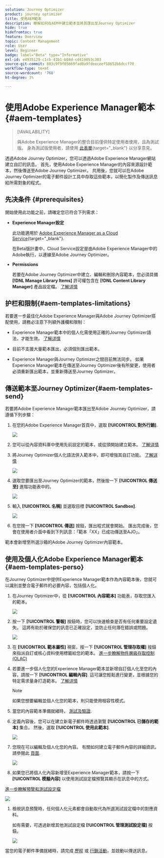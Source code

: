 ```yaml
---
solution: Journey Optimizer
product: journey optimizer
title: 使用AEM範本
description: 瞭解如何在AEM中建立範本並將其匯出至Journey Optimizer
hide: true
hidefromtoc: true
feature: Overview
topic: Content Management
role: User
level: Beginner
badge: label="Beta" type="Informative"
exl-id: e4935129-c1cb-41b1-b84d-cd419053c303
source-git-commit: 803c9f9f05669fad0a9fdeeceef58652b6dccf70
workflow-type: tm+mt
source-wordcount: '768'
ht-degree: 3%

---
```


# 使用Adobe Experience Manager範本 {#aem-templates}

>[!AVAILABILITY]
>
>與Adobe Experience Manager的整合目前僅供特定使用者使用，且為測試版。
> 身為測試版使用者，請使用 [此表單](https://forms.office.com/pages/responsepage.aspx?id=Wht7-jR7h0OUrtLBeN7O4Wf0cbVTQ3tCpW_unE-w8-JUN1FaNlAzNkhPSUdaSkJXVFRCNTRJNVRFSy4u){target="_blank"} 以分享意見。

透過Adobe Journey Optimizer，您可以透過Adobe Experience Manager網站建立自訂的訊息。 首先，使用Adobe Experience Manager的內容來源設計範本，然後傳送至Adobe Journey Optimizer。 共用後，您就可以在Adobe Journey Optimizer的電子郵件設計工具中存取這些範本，以簡化製作及傳送訊息給所需對象的程式。

## 先决条件 {#prerequisites}

開始使用此功能之前，請確定您已符合下列需求：

* **Experience Manager設定**

   此功能適用於 [Adobe Experience Manager as a Cloud Service](https://experienceleague.adobe.com/docs/experience-manager-cloud-service/content/overview/introduction.html){target="_blank"}.

   在Beta版計畫中，Cloud Service設定是由Adobe Experience Manager中的Adobe執行，以連線至Adobe Journey Optimizer。

* **Permissions**

   若要在Adobe Journey Optimizer中建立、編輯和刪除內容範本，您必須具備 **[!DNL Manage Library Items]** 許可權包含在 **[!DNL Content Library Manager]** 產品設定檔。 [了解详情](../administration/ootb-product-profiles.md#content-library-manager)

## 护栏和限制{#aem-templates-limitations}

若要進一步最佳化Adobe Experience Manager與Adobe Journey Optimizer搭配使用，請務必注意下列額外護欄和限制：

* Experience Manager範本中的個人化需使用正確的Journey Optimizer語法，才能生效。 [了解详情](../personalization/personalization-syntax.md)

* 目前不支援大量範本匯出，必須個別匯出範本。

* Experience Manager與Journey Optimizer之間目前無法同步。 如果Experience Manager範本在傳送至Journey Optimizer後有所變更，使用者必須重新匯出範本，並重新傳送至Journey Optimizer。

## 傳送範本至Journey Optimizer{#aem-templates-send}

若要將Adobe Experience Manager範本匯出至Adobe Journey Optimizer，請遵循下列步驟：

1. 在您的Adobe Experience Manager首頁中，選取 **[!UICONTROL 對外行銷]**.

   ![](assets/aem-outbound-menu.png)

1. 您可以從內容資料庫中使用先前設定的範本，或從頭開始建立範本。 [了解详情](https://experienceleague.adobe.com/docs/experience-manager-65/authoring/authoring/managing-pages.html?lang=en#creating-a-new-page)

1. 將Journey Optimizer個人化語法併入範本中，即可增強其自訂功能。 [了解详情](../personalization/personalization-syntax.md)

   ![](assets/aem_ajo_4.png)

1. 選取您要匯出至Journey Optimizer的範本，然後按一下 **[!UICONTROL 傳送至]** 進階功能表中的。

   ![](assets/aem-advanced-menu.png)

1. 輸入 **[!UICONTROL 名稱]** 並選取目標 **[!UICONTROL Sandbox]**.

   ![](assets/aem-send-template-settings.png)

1. 在您按一下 **[!UICONTROL 傳送]** 按鈕，匯出程式就會開始。 匯出完成後，您會在使用者介面中看到下列訊息：「範本「XX」已成功傳送至AJO」。

範本會新增至所選沙箱的Adobe Journey Optimizer內容範本。

## 使用及個人化Adobe Experience Manager範本{#aem-templates-perso}

在Journey Optimizer中提供Experience Manager範本作為內容範本後，您就可以識別並整合電子郵件的必要內容，包括個人化。

1. 在Journey Optimizer中，從 **[!UICONTROL 內容範本]** 功能表，存取您匯入的範本。

   ![](assets/aem_ajo_1.png)

1. 按一下 **[!UICONTROL 警報]** 按鈕時，您可以快速檢查是否有任何重要設定遺失。 這將有助於確保您的訊息已正確設定，並防止任何潛在錯誤或問題。

   ![](assets/aem_ajo_2.png)

1. 在 **[!UICONTROL 範本屬性]** 視窗，按一下 **[!UICONTROL 管理存取權]** 按鈕來指派自訂或核心資料使用標籤給您的範本。 [進一步瞭解物件層級存取控制(OLAC)](../administration/object-based-access.md)

1. 若要進一步個人化您的Experience Manager範本並新增自訂個人化至您的內容，請按一下 **[!UICONTROL 編輯內容]**. 這可讓您輕鬆進行變更，並根據您的特定需求量身打造範本。 [了解详情](get-started-email-design.md)

   >[!NOTE]
   >
   > 如果您想要編輯並個人化您的範本，則只能使用相容性模式。

1. 當您的內容範本準備就緒時， [測試及驗證](content-templates.md#test-template).

1. 定義內容後，您可以在建立新電子郵件時透過瀏覽 **[!UICONTROL 已儲存的範本]** 集合。 然後，選取 **[!UICONTROL 使用此範本]**.

   ![](assets/aem_ajo_3.png)

1. 您現在可以編輯及個人化您的內容。 有關如何建立電子郵件內容的詳細資訊，請參閱此 [頁面](content-from-scratch.md).

   ![](assets/aem_ajo_5.png)

1. 如果您已將個人化內容新增至Experience Manager範本，請按一下 **[!UICONTROL 模擬內容]** 以使用測試設定檔預覽其顯示在訊息中的方式。

[進一步瞭解預覽和測試設定檔](../email/preview.md)

   ![](assets/aem_ajo_6.png)

1. 檢視訊息預覽時，任何個人化元素都會自動取代為所選測試設定檔中的對應資料。

   如有需要，可透過新增其他測試設定檔 **[!UICONTROL 管理測試設定檔]** 按鈕。

   ![](assets/aem_ajo_7.png)

當您的電子郵件準備就緒時，請完成 [歷程](../building-journeys/journey-gs.md) 或 [行銷活動](../campaigns/create-campaign.md)，並啟動以傳送訊息。
